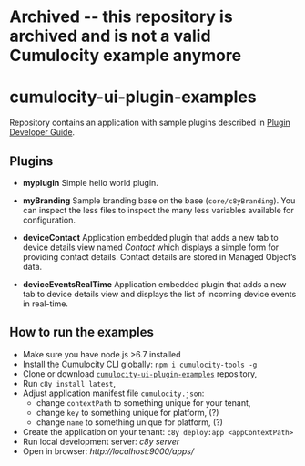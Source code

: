 # Archived -- this repository is archived and is not a valid Cumulocity example anymore

cumulocity-ui-plugin-examples
=============================

Repository contains an application with sample plugins described in [Plugin Developer Guide](http://www.cumulocity.com/).

Plugins
-------

* **myplugin**
Simple hello world plugin.

* **myBranding**
Sample branding base on the base (`core/c8yBranding`). You can inspect the less files to inspect the many less variables available for configuration.

* **deviceContact**
Application embedded plugin that adds a new tab to device details view named *Contact* which displays a simple form for providing contact details. Contact details are stored in Managed Object’s data.

* **deviceEventsRealTime**
Application embedded plugin that adds a new tab to device details view and displays the list of incoming device events in real-time.


How to run the examples
-----------------------
* Make sure you have node.js >6.7 installed
* Install the Cumulocity CLI globally: ```npm i cumulocity-tools -g```
* Clone or download [`cumulocity-ui-plugin-examples`](https://bitbucket.org/m2m/cumulocity-ui-plugin-examples) repository,
* Run `c8y install latest`,
* Adjust application manifest file `cumulocity.json`:
    * change `contextPath` to something unique for your tenant,
    * change `key` to something unique for platform, (?)
    * change `name` to something unique for platform, (?)
* Create the application on your tenant: ```c8y deploy:app <appContextPath>```
* Run local development server: *c8y server*
* Open in browser: *http://localhost:9000/apps/<appname>*
